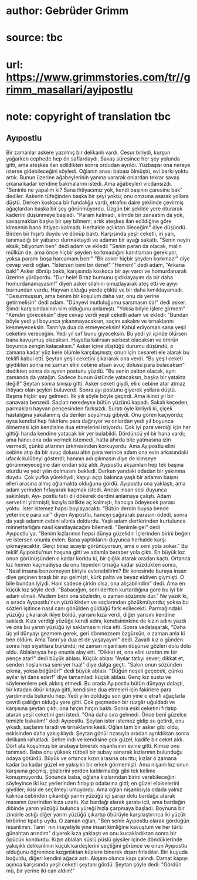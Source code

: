 # author: Gebrüder Grimm
# source: tbc
# url: https://www.grimmstories.com/tr//grimm_masallari/ayipostlu
# note: copyright of translation tbc

## Ayıpostlu 

Bir zamanlar askere yazılmış bir delikanlı vardı. Cesur biriydi, kurşun
yağarken cephede hep ön saflardaydı. Savaş süresince her şey yolunda
gitti, ama ateşkes ilan edildikten sonra ordudan ayrıldı. Yüzbaşısı ona
nereye isterse gidebileceğini söyledi.
Oğlanın anası babası ölmüştü, evi barkı yoktu artık. Bunun üzerine
ağabeylerinin yanına vararak onlardan tekrar savaş çıkana kadar kendine
bakmalarını istedi. Ama ağabeyleri vicdansızdı. "Seninle ne yapalım ki?
Sana ihtiyacımız yok, kendi başının çaresine bak" dediler.
Askerin tüfeğinden başka bir şeyi yoktu; onu omzuna asarak yollara
düştü. Derken koskoca bir fundalığa vardı, etrafını daire şeklinde
çevirmiş ağaçlardan başka bir şey görünmüyordu. Üzgün bir şekilde yere
oturarak kaderini düşünmeye başladı.
"Param kalmadı, elimde bir zanaatım da yok, savaşmaktan başka bir şey
bilmem; artık ateşkes ilan edildiğine göre kimsenin bana ihtiyacı
kalmadı. Herhalde açlıktan öleceğim" diye düşündü.
Birden bir hışırtı duydu ve dönüp baktı. Karşısında yeşil ceketli, iri
yarı, tanımadığı bir yabancı durmaktaydı ve adamın bir ayağı sakattı.
"Senin neyin eksik, biliyorum ben" dedi adam ve ekledi: "Senin paran
da olacak, malın mülkün de, ama önce hiçbir şeyden korkmadığını
kanıtlaman gerekiyor, yoksa paramı boşa harcamam ben!"
"Bir asker hiçbir şeyden korkmaz!" diye cevap verdi oğlan. "İstersen
beni bir dene!"
"Hemen!" dedi adam, "Arkana bak!"
Asker dönüp baktı, karşısında koskoca bir ayı vardı ve homurdanarak
üzerine yürüyordu.
"Dur hele! Biraz burnunu gıdıklayayım da bir daha homurdanamayasın!"
diyen asker silahını omuzlayarak ateş etti ve ayıyı burnundan vurdu.
Hayvan olduğu yerde çöktü ve bir daha kımıldayamadı.
"Cesurmuşsun, ama benim bir koşulum daha var, onu da yerine
getirmelisin" dedi adam.
"Dünyevi mutluluğumu sarsmasın da!" dedi asker. Şimdi karşısındakinin
kim olduğunu anlamıştı. "Yoksa böyle işlere girmem"
"Kendin göreceksin" diye cevap verdi yeşil ceketli adam ve ekledi:
"Bundan böyle yedi yıl boyunca yıkanmayacaksın, saçını sakalını ve
tırnaklarını kesmeyeceksin. Tanrı'ya dua da etmeyeceksin! Kabul
ediyorsan sana yeşil ceketimi vereceğim. Yedi yıl sırf bunu giyeceksin.
Bu yedi yıl içinde ölürsen bana kavuşmuş olacaksın. Hayatta kalırsan
serbest olacaksın ve ömrün boyunca zengin kalacaksın."
Asker içine düştüğü durumu düşündü, o zamana kadar yüz kere ölümle
karşılaşmıştı; onun için cesareti ele alarak bu teklifi kabul etti.
Şeytan yeşil ceketini çıkararak ona verdi. "Bu yeşil ceketi giydikten
sonra ne zaman elini cebine atsan avuç dolusu para bulacaksın" dedikten
sonra da ayının postunu yüzdü. "Bu senin palton olacak, aynı zamanda da
yatağın. Sadece bunun üstünde yatacaksın, başka bir yatakta değil!"
Şeytan sonra sıvışıp gitti. Asker ceketi giydi, elini cebine atar atmaz
ihtiyacı olan şeyleri buluverdi. Sonra ayı postunu giyerek yollara
düştü.
Başına hiçbir şey gelmedi. İlk yılı şöyle böyle geçirdi. Ama ikinci yıl
bir canavara benzedi. Saçları neredeyse bütün yüzünü kapadı. Sakalı
keçeden, parmakları hayvan pençesinden farksızdı. Suratı öyle kirliydi
ki, çiçek hastalığına yakalanmış da derileri soyulmuş gibiydi. Onu gören
kaçıyordu; oysa kendisi hep fakirlere para dağıtıyor ve onlardan yedi
yıl boyunca ölmemesi için kendisine dua etmelerini istiyordu. Çok iyi
para verdiği için her gittiği handa kendine yatacak bir yer bulabildi.
Dördüncü yıl bir hana vardı; ama hancı ona oda vermek istemedi, hatta
ahırda bile yatmasına izin vermedi, çünkü atlarının ürkmesinden
korkuyordu.
Ama Ayıpostlu elini cebine atıp da bir avuç dolusu altın para verince
adam ona evin arkasındaki ufacık kulübeyi gösterdi; hanının adı çıkmasın
diye de kimseye görünmeyeceğine dair ondan söz aldı.
Ayıpostlu akşamları hep tek başına oturdu ve yedi yılın dolmasını
bekledi. Derken yandaki odadan bir yakınma duydu. Çok yufka yürekliydi;
kapıyı açıp bakınca yaşlı bir adamın başını elleri arasına almış
ağlamakta olduğunu gördü.
Ayıpostlu ona yaklaştı, ama adam yerinden fırlayarak kaçmak istedi.
Ancak insan sesi duyunca sakinleşti. Ayı- postlu tatlı dil dökerek
derdini anlamaya çalıştı. Adam servetini yitirmişti; kızıyla birlikte aç
kalmıştı, hancıya ödeyecek parası yoktu. İster istemez hapsi
boylayacaktı.
"Bütün derdin buysa bende yeterince para var" diyen Ayıpostlu, hancıyı
çağırarak parasını ödedi, sonra da yaşlı adamın cebini altınla
doldurdu.
Yaşlı adam dertlerinden kurtulunca minnettarlığını nasıl kanıtlayacağını
bilemedi. "Benimle gel" dedi Ayıpostlu'ya. "Benim kızlarımın hepsi
dünya güzelidir. İçlerinden birini beğen ve istersen onunla evlen. Bana
yaptıklarını duyunca herhalde karşı çıkmayacaktır. Gerçi biraz acayip
görünüyorsun, ama o seni yola sokar."
Bu teklif Ayıpostlu'nun hoşuna gitti ve adamla beraber yola çıktı.
En büyük kız onun görünüşünden o kadar korktu ki, bir çığlık atarak
oradan kaçtı. Ortanca kız hemen kaçmadıysa da onu tepeden tırnağa kadar
süzdükten sonra, "Nasıl insana benzemeyen biriyle evlenebilirim? Bir
keresinde buraya insan diye geçinen tıraşlı bir ayı gelmişti, kürk palto
ve beyaz eldiven giymişti. O bile bundan iyiydi. Hani sadece çirkin
olsa, ona alışabilirdim" dedi.
Ama en küçük kız şöyle dedi: "Babacığım, seni dertten kurtardığına göre
bu iyi bir adam olmalı. Madem beni ona sözledin, o zaman sözünde dur."
Ne yazık ki, o sırada Ayıpostlu'nun yüzü kirden ve saçlarından
gözükmüyordu; yoksa bu sözleri işitince nasıl canı gönülden güldüğü fark
edilecekti. Parmağındaki yüzüğü çıkararak ikiye böldü, yarısını kıza
verdi, diğer yarısını kendine sakladı. Kıza verdiği yüzüğe kendi adını,
kendisininkine de kızın adını yazdı ve ona bu yarım yüzüğü iyi
saklamasını rica etti.
Sonra vedalaşarak, "Daha üç yıl dünyayı gezmem gerek, geri dönmezsem
özgürsün, o zaman anla ki ben öldüm. Ama Tanrı'ya dua et de yaşayayım"
dedi.
Zavallı kız o günden sonra hep siyahlara büründü; ne zaman nişanlısını
düşünse gözleri dolu dolu oldu. Ablalarıysa hep onunla alay etti.
"Dikkat et, ona elini uzattın mı bir pençe atar!" dedi büyük ablası.
Küçük ablası "Ayılar tatlıyı sever; dikkat et, senden hoşlanırsa seni
yer haa!" diye dalga geçti.
"Sakın onun sözünden çıkma, yoksa böğürür!" dedi büyük ablası.
"Düğün neşeli geçecek, çünkü ayılar iyi dans eder!" diye tamamladı
küçük ablası.
Genç kız sustu ve söylenenlere pek aldırış etmedi. Bu arada Ayıpostlu
bütün dünyayı dolaştı, bir kıtadan öbür kıtaya gitti, kendisine dua
etmeleri için fakirlere para yardımında bulundu hep.
Yedi yılın dolduğu son gün yine o etrafı ağaçlarla çevrili çalılığın
olduğu yere gitti. Çok geçmeden bir rüzgâr uğuldadı ve karşısına şeytan
çıktı, ona hırçın hırçın baktı. Sonra eski ceketini fırlatıp atarak
yeşil ceketini geri istedi.
"Ona daha sıra gelmedi. Önce beni güzelce temizle bakalım!" dedi
Ayıpostlu.
Şeytan ister istemez gidip su getirdi, onu yıkadı, saçlarını taradı ve
tırnaklarını kesti. Oğlan tam bir asker gibi oldu, eskisinden daha
yakışıklıydı.
Şeytan gönül rızasıyla oradan ayrıldıktan sonra delikanlı rahatladı.
Şehre indi ve kendisine çok güzel, kadife bir ceket aldı. Dört ata
koşulmuş bir arabaya binerek nişanlısının evine gitti. Kimse onu
tanımadı. Baba onu yüksek rütbeli bir subay sanarak kızlarının bulunduğu
odaya götürdü. Büyük ve ortanca kızın arasına oturttu; kızlar o zamana
kadar bu kadar güzel ve yakışıklı bir erkek görmemişti. Ama nişanlı kız
onun karşısına geçmiş, gözlerini yerden kaldırmadığı gibi tek kelime
konuşmuyordu.
Sonunda baba, oğlana kızlarından birini verebileceğini söyleyince iki
kız yerlerinden fırlayıp odalarına gitti; en güzel elbiselerini
giydiler; ikisi de seçilmeyi umuyordu.
Ama oğlan nişanlısıyla odada yalnız kalınca cebinden çıkardığı yarım
yüzüğü içi şarap dolu bardağa atarak masanın üzerinden kıza uzattı. Kız
bardağı alarak şarabı içti, ama bardağın dibinde yarım yüzüğü bulunca
yüreği hızla çarpmaya başladı. Boynuna bir zincirle astığı diğer yarım
yüzüğü çıkartıp öbürüyle karşılaştırınca iki yüzük birbirine tıpatıp
uydu.
O zaman oğlan, "Ben senin Ayıpostlu olarak gördüğün nişanlımın. Tanrı'
nın inayetiyle yine insan kimliğine kavuştum ve her türlü günahtan
arındım" diyerek kıza yaklaştı ve onu kucakladıktan sonra bir öpücük
kondurdu.
Kızın ablaları süslü püslü giysiler içinde döndüklerinde yakışıklı
delikanlının küçük kardeşlerini seçtiğini görünce ve onun Ayıpostlu
olduğunu öğrenince kızgınlıktan küplere binerek dışarı fırladılar. Biri
kuyuda boğuldu, diğeri kendini ağaca astı.
Akşam olunca kapı çalındı. Damat kapıyı açınca karşısında yeşil ceketli
şeytanı gördü.
Şeytan şöyle dedi: "Gördün mü, bir yerine iki can aldım!"
